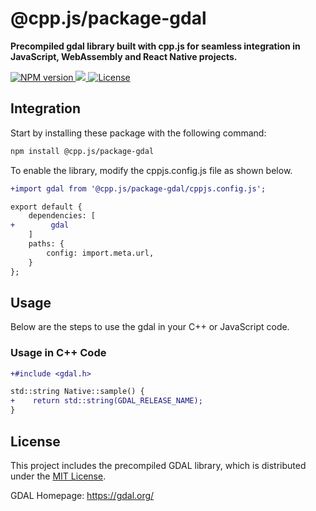 # @cpp.js/package-gdal
**Precompiled gdal library built with cpp.js for seamless integration in JavaScript, WebAssembly and React Native projects.**  

<a href="https://www.npmjs.com/package/@cpp.js/package-gdal">
    <img alt="NPM version" src="https://img.shields.io/npm/v/@cpp.js/package-gdal?style=for-the-badge" />
</a>
<a href="https://github.com/OSGeo/gdal">
    <img src="https://img.shields.io/badge/dynamic/json?url=https%3A%2F%2Funpkg.com%2F%40cpp.js%2Fpackage-gdal%2Fpackage.json&query=%24.nativeVersion&style=for-the-badge&label=Gdal" />
</a>
<a href="https://github.com/OSGeo/gdal/blob/master/LICENSE.TXT">
    <img alt="License" src="https://img.shields.io/npm/l/%40cpp.js%2Fpackage-gdal?style=for-the-badge" />
</a>

## Integration
Start by installing these package with the following command:

```sh
npm install @cpp.js/package-gdal
```

To enable the library, modify the cppjs.config.js file as shown below.
```diff
+import gdal from '@cpp.js/package-gdal/cppjs.config.js';

export default {
    dependencies: [
+        gdal
    ]
    paths: {
        config: import.meta.url,
    }
};
```

## Usage
Below are the steps to use the gdal in your C++ or JavaScript code.

### Usage in C++ Code
```diff
+#include <gdal.h>

std::string Native::sample() {
+    return std::string(GDAL_RELEASE_NAME);
}
```

## License
This project includes the precompiled GDAL library, which is distributed under the [MIT License](https://github.com/OSGeo/gdal/blob/master/LICENSE.TXT).

GDAL Homepage: <https://gdal.org/>
